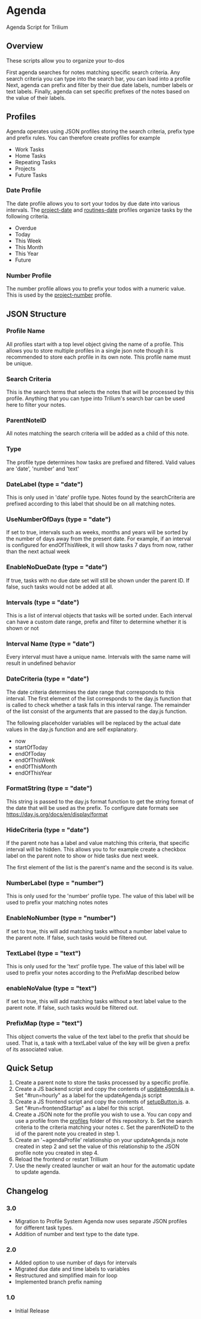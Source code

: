 # Agenda

Agenda Script for Trilium

## Overview

These scripts allow you to organize your to-dos 

First agenda searches for notes matching specific search criteria. Any search criteria you can type into the search bar, you can load into a profile
Next, agenda can prefix and filter by their due date labels, number labels or text labels. 
Finally, agenda can set specific prefixes of the notes based on the value of their labels. 

## Profiles

Agenda operates using JSON profiles storing the search criteria, prefix type and prefix rules. You can therefore create profiles for example

- Work Tasks
- Home Tasks
- Repeating Tasks
- Projects
- Future Tasks

### Date Profile
The date profile allows you to sort your todos by due date into various intervals. The [project-date](./profiles/project-date.json) and [routines-date](./profiles/project-date.json) profiles organize tasks by the following criteria. 

- Overdue
- Today
- This Week
- This Month
- This Year
- Future


### Number Profile
The number profile allows you to prefix your todos with a numeric value. This is used by the [project-number](./profiles/project-number.json) profile. 


## JSON Structure


### Profile Name
All profiles start with a top level object giving the name of a profile. This allows you to store multiple profiles in a single json note though it is recommended to store each profile in its own note. This profile name must be unique.

### Search Criteria
This is the search terms that selects the notes that will be processed by this profile. Anything that you can type into Trilium's search bar can be used here to filter your notes. 

### ParentNoteID
All notes matching the search criteria will be added as a child of this note.

### Type
The profile type determines how tasks are prefixed and filtered. Valid values are 'date', 'number' and 'text'

### DateLabel (type = "date")
This is only used in 'date' profile type. Notes found by the searchCriteria are prefixed according to this label that should be on all matching notes. 

### UseNumberOfDays (type = "date")
If set to true, intervals such as weeks, months and years will be sorted by the number of days away from the present date. For example, if an interval is configured for endOfThisWeek, it will show tasks 7 days from now, rather than the next actual week

### EnableNoDueDate (type = "date")
If true, tasks with no due date set will still be shown under the parent ID. If false, such tasks would not be added at all.

### Intervals (type = "date")
This is a list of interval objects that tasks will be sorted under. Each interval can have a custom date range, prefix and filter to determine whether it is shown or not

### Interval Name (type = "date")
Every interval must have a unique name. Intervals with the same name will result in undefined behavior

### DateCriteria (type = "date")
The date criteria determines the date range that corresponds to this interval. The first element of the list corresponds to the day.js function that is called to check whether a task falls in this interval range. The remainder of the list consist of the arguments that are passed to the day.js function. 

The following placeholder variables will be replaced by the actual date values in the day.js function and are self explanatory.
* now
* startOfToday
* endOfToday
* endOfThisWeek
* endOfThisMonth
* endOfThisYear

### FormatString (type = "date")
This string is passed to the day.js format function to get the string format of the date that will be used as the prefix. To configure date formats see https://day.js.org/docs/en/display/format

### HideCriteria (type = "date")
If the parent note has a label and value matching this criteria, that specific interval will be hidden. This allows you to for example create a checkbox label on the parent note to show or hide tasks due next week. 

The first element of the list is the parent's name and the second is its value. 

### NumberLabel (type = "number")
This is only used for the 'number' profile type. The value of this label will be used to prefix your matching notes notes

### EnableNoNumber (type = "number")
If set to true, this will add matching tasks without a number label value to the parent note. If false, such tasks would be filtered out. 

### TextLabel (type = "text")
This is only used for the 'text' profile type. The value of this label will be used to prefix your notes according to the PrefixMap described below

### enableNoValue (type = "text")
If set to true, this will add matching tasks without a text label value to the parent note. If false, such tasks would be filtered out. 

### PrefixMap (type = "text")
This object converts the value of the text label to the prefix that should be used. That is, a task with a textLabel value of the key will be given a prefix of its associated value. 

## Quick Setup
1. Create a parent note to store the tasks processed by a specific profile.
2. Create a JS backend script and copy the contents of [updateAgenda.js](./updateAgenda.js)
   a. Set "#run=hourly" as a label for the updateAgenda.js script
3. Create a JS frontend script and copy the contents of [setupButton.js](./setupButton.js). 
   a. Set "#run=frontendStartup" as a label for this script.
4. Create a JSON note for the profile you wish to use
   a. You can copy and use a profile from the [profiles](./profiles/) folder of this repository. 
   b. Set the search criteria to the criteria matching your notes
   c. Set the parentNoteID to the id of the parent note you created in step 1. 
5. Create an '~agendaProfile' relationship on your updateAgenda.js note created in step 2 and set the value of this relationship to the JSON profile note you created in step 4.
4. Reload the frontend or restart Trillium
5.  Use the newly created launcher or wait an hour for the automatic update to update agenda.


## Changelog

### 3.0 
- Migration to Profile System
   Agenda now uses separate JSON profiles for different task types. 
- Addition of number and text type to the date type. 

### 2.0
- Added option to use number of days for intervals
- Migrated due date and time labels to variables
- Restructured and simplified main for loop
- Implemented branch prefix naming

### 1.0 
- Initial Release
